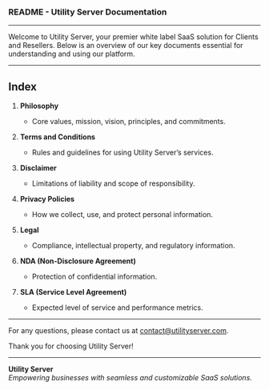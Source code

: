 ### README - Utility Server Documentation

---

Welcome to Utility Server, your premier white label SaaS solution for Clients and Resellers. Below is an overview of our key documents essential for understanding and using our platform.

---

## Index

1. **Philosophy**
   - Core values, mission, vision, principles, and commitments.

2. **Terms and Conditions**
   - Rules and guidelines for using Utility Server’s services.

3. **Disclaimer**
   - Limitations of liability and scope of responsibility.

4. **Privacy Policies**
   - How we collect, use, and protect personal information.

5. **Legal**
   - Compliance, intellectual property, and regulatory information.

6. **NDA (Non-Disclosure Agreement)**
   - Protection of confidential information.

7. **SLA (Service Level Agreement)**
   - Expected level of service and performance metrics.

---

For any questions, please contact us at [contact@utilityserver.com](mailto:contact@utilityserver.com).

Thank you for choosing Utility Server!

---

**Utility Server**  
*Empowering businesses with seamless and customizable SaaS solutions.*
